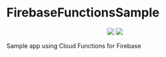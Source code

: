 # FirebaseFunctionsSample

<p align="center">
<a href="https://opensource.org/licenses/Apache-2.0"><img src="https://img.shields.io/badge/License-Apache%202.0-blue.svg"></a>
<a href="https://travis-ci.org/kazuki229/FirebaseFunctionsSample"><img src="https://travis-ci.com/kazuki229/FirebaseFunctionsSample.svg?token=5RyoCf6DZc15W8J8PcAL&branch=master"></a>
</p>

Sample app using Cloud Functions for Firebase
